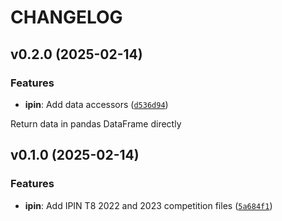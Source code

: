 # CHANGELOG


## v0.2.0 (2025-02-14)

### Features

- **ipin**: Add data accessors
  ([`d536d94`](https://github.com/mgfernan/pnt_datasets/commit/d536d9403c82ccd184e72ed011d9fa7e3026c455))

Return data in pandas DataFrame directly


## v0.1.0 (2025-02-14)

### Features

- **ipin**: Add IPIN T8 2022 and 2023 competition files
  ([`5a684f1`](https://github.com/mgfernan/pnt_datasets/commit/5a684f1c50aecfd65c95719281d52f15cf222f79))
